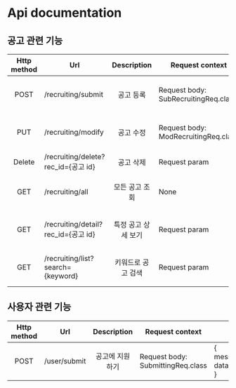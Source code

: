 # Api documentation

## 공고 관련 기능
|Http method| Url                                |Description| Request context                      | Response (Success)                                 |
|:--:|------------------------------------|:--:|--------------------------------------|----------------------------------------------------|
|POST| /recruiting/submit                 |공고 등록| Request body: SubRecruitingReq.class | {<br/>message="success", <br/>data=null<br/>}      |
|PUT| /recruiting/modify                 |공고 수정| Request body: ModRecruitingReq.class | {<br/>message="success",<br/> data=null<br/>}                     |
|Delete| /recruiting/delete?rec_id={공고 id}  |공고 삭제| Request param                        | {message="success", data=null}                     |
|GET| /recruiting/all|모든 공고 조회| None                                 | {<br/>message="success", <br/>data=List\<RecruitingListResp\><br/>} |
|GET|/recruiting/detail?rec_id={공고 id}|특정 공고 상세 보기| Request param| {<br/>message="success", <br/>data=RecrutingDetailResp<br/>}      |
|GET|/recruiting/list?search={keyword}|키워드로 공고 검색|Request param| {<br/>message="success", <br/>data=List\<RecruitingListResp\><br/>} |

## 사용자 관련 기능
|Http method| Url|Description| Request context                   | Response (Success) |
|:--:|--|:--:|-----------------------------------|--|
|POST|/user/submit|공고에 지원 하기| Request body: SubmittingReq.class |{<br/>message="success", <br/>data=null<br/>}|
